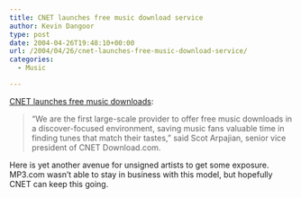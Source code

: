 ```yaml
---
title: CNET launches free music download service
author: Kevin Dangoor
type: post
date: 2004-04-26T19:48:10+00:00
url: /2004/04/26/cnet-launches-free-music-download-service/
categories:
  - Music

---
```

[CNET launches free music downloads][1]:

> &#8220;We are the first large-scale provider to offer free music downloads in a discover-focused environment, saving music fans valuable time in finding tunes that match their tastes,&#8221; said Scot Arpajian, senior vice president of CNET Download.com.

Here is yet another avenue for unsigned artists to get some exposure. MP3.com wasn&#8217;t able to stay in business with this model, but hopefully CNET can keep this going.

 [1]: http://www.marketwatch.com/news/yhoo/story.asp?source=blq/yhoo&siteid=yhoo&dist=yhoo&guid=%7B20FBDF5F%2D00A8%2D41FC%2D9D79%2D865B3F0E189A%7D "CNET launches free music downloads"